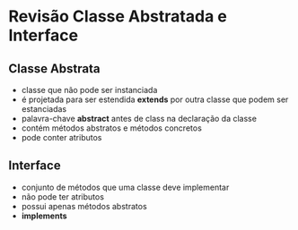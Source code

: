 # Revisão Classe Abstratada e Interface
## Classe Abstrata
* classe que não pode ser instanciada
* é projetada para ser estendida **extends** por outra classe que podem ser estanciadas
* palavra-chave **abstract** antes de class na declaração da classe
* contém métodos abstratos e métodos concretos
* pode conter atributos 
## Interface
* conjunto de métodos que uma classe deve implementar
* não pode ter atributos
* possui apenas métodos abstratos
* **implements**
